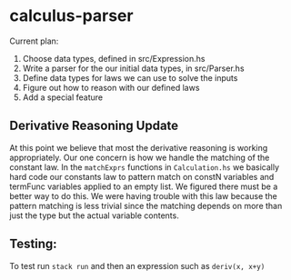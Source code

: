 # calculus-parser

Current plan:
1. Choose data types, defined in src/Expression.hs
2. Write a parser for the our initial data types, in src/Parser.hs
3. Define data types for laws we can use to solve the inputs
4. Figure out how to reason with our defined laws
5. Add a special feature

## Derivative Reasoning Update

At this point we believe that most the derivative reasoning is working appropriately. Our one concern is how we handle the matching of the constant law. In the `matchExprs` functions in `Calculation.hs` we basically hard code our constants law to pattern match on constN variables and termFunc variables applied to an empty list. We figured there must be a better way to do this. We were having trouble with this law because the pattern matching is less trivial since the matching depends on more than just the type but the actual variable contents.

## Testing:

To test run `stack run` and then an expression such as `deriv(x, x+y)`
